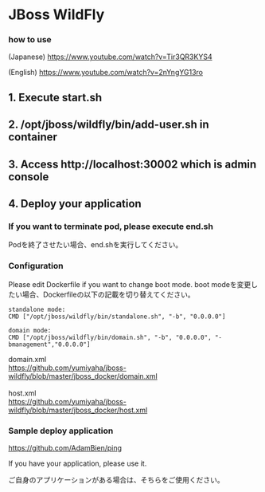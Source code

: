 # JBoss WildFly

### how to use
(Japanese) https://www.youtube.com/watch?v=Tir3QR3KYS4

(English)  https://www.youtube.com/watch?v=2nYngYG13ro

## 1. Execute start.sh


## 2. /opt/jboss/wildfly/bin/add-user.sh in container


## 3. Access http://localhost:30002 which is admin console


## 4. Deploy your application


### If you want to terminate pod, please execute end.sh
Podを終了させたい場合、end.shを実行してください。

### Configuration
Please edit Dockerfile if you want to change boot mode.
boot modeを変更したい場合、Dockerfileの以下の記載を切り替えてください。

    standalone mode:
    CMD ["/opt/jboss/wildfly/bin/standalone.sh", "-b", "0.0.0.0"]

    domain mode:
    CMD ["/opt/jboss/wildfly/bin/domain.sh", "-b", "0.0.0.0", "-bmanagement","0.0.0.0"]

domain.xml <br>
https://github.com/yumiyaha/jboss-wildfly/blob/master/jboss_docker/domain.xml
<br><br>
host.xml <br>
https://github.com/yumiyaha/jboss-wildfly/blob/master/jboss_docker/host.xml

### Sample deploy application
https://github.com/AdamBien/ping

If you have your application, please use it.

ご自身のアプリケーションがある場合は、そちらをご使用ください。 

